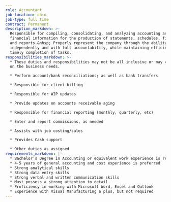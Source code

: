 ```yaml
---
role: Accountant
job-location: ohio
job-type: full time
contract: Permanent
description_markdown: >-
  Responsible for compiling, consolidating, and analyzing accounting and
  financial information for the production of statements, schedules, filings,
  and reports.&nbsp; Properly represent the company through the ability to work
  independently and with full accountability, while maintaining efficient and
  timely completion of tasks.
responsibilities_markdown: >-
  * These duties and responsibilities may not be all inclusive or may vary based
  on the business needs.

  * Perform account/bank reconciliations; as well as bank transfers

  * Responsible for client billing

  * Responsible for WIP updates

  * Provide updates on accounts receivable aging

  * Responsible for financial reporting (monthly, quarterly, etc)

  * Enter and report commissions, as needed

  * Assists with job costing/sales

  * Provides Cash support

  * Other duties as assigned
requirements_markdown: |-
  * Bachelor’s Degree in Accounting or equivalent work experience is required
  * 4-5 years of general accounting and cost experience is preferred
  * Strong analytical skills
  * Strong data entry skills
  * Strong verbal and written communication skills
  * Must possess a strong attention to detail
  * Proficiency in working with Microsoft Word, Excel and Outlook
  * Experience with Visual Manufacturing a plus, but not required
---
```

